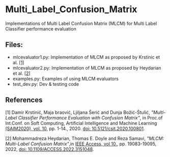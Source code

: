 # Multi_Label_Confusion_Matrix

Implementations of Multi Label Confusion Matrix (MLCM) for Multi Label Classifier performance evaluation

## Files:
- mlcevaluator1.py: Implementation of MLCM as proposed by Krstinic et al. [[1]](#1)
- mlcevaluator2.py: Implementation of MLCM as proposed by Heydarian et al. [[2]](#2)
- examples.py: Examples of using MLCM evaluators
- test_dev.py: Dev & testing code

## References
<a id="1">[1]</a>
Damir Krstinić, Maja braović, Ljiljana Šerić and Dunja Božić-Štulić, *"Multi-Label Classifier Performance Evaluation with Confusion Matrix"*, in Proc.of Int.Conf. on Soft Computing, Artificial Intelligence and Machine Learning [(SAIM2020), vol. 10](https://airccse.org/csit/V10N08.html), pp. 1-14., 2020. [doi: 10.5121/csit.2020.100801](https://aircconline.com/csit/abstract/v10n8/csit100801.html).

<a id="2">[2]</a>
Mohammadreza Heydarian, Thomas E. Doyle and Reza Samavi, *"MLCM: Multi-Label Confusion Matrix"*,in [IEEE Access, vol 10.](https://ieeexplore.ieee.org/xpl/tocresult.jsp?isnumber=9668973&punumber=6287639), pp. 19083-19095, 2022, [doi: 10.1109/ACCESS.2022.3151048](https://ieeexplore.ieee.org/abstract/document/9711932).

